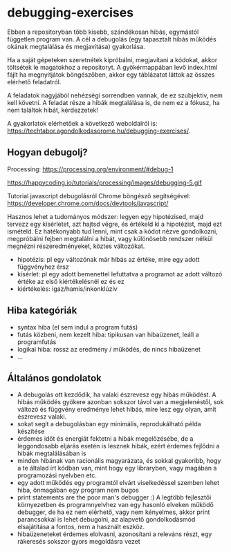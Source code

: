 # debugging-exercises

Ebben a repositoryban több kisebb, szándékosan hibás, egymástól független program van. A cél a  debugolás (egy tapasztalt hibás működés okának megtalálása és megjavítása) gyakorlása. 

Ha a saját gépeteken szeretnétek kipróbálni, megjavítani a kódokat, akkor töltsétek le magatokhoz a repositoryt. A gyökérmappában levő index.html fájlt ha megnyitjátok böngészőben, akkor egy táblázatot láttok az összes elérhető feladatról. 

A feladatok nagyjából nehézségi sorrendben vannak, de ez szubjektív, nem kell követni. A feladat része a hibák megtalálása is, de nem ez a fókusz, ha nem találtok hibát, kérdezzetek!

A gyakorlatok elérhetőek a következő weboldalról is: https://techtabor.agondolkodasorome.hu/debugging-exercises/.

## Hogyan debugolj?

Processing: https://processing.org/environment/#debug-1

https://happycoding.io/tutorials/processing/images/debugging-5.gif

Tutorial javascript debugolásról Chrome böngésző segítségével: https://developer.chrome.com/docs/devtools/javascript/

Hasznos lehet a tudományos módszer: legyen egy hipotézised, majd tervezz egy kísérletet, azt hajtsd végre, és értékeld ki a hipotézist, majd ezt ismételd. Ez hatékonyabb tud lenni, mint csak a kódot nézve gondolkozni, megpróbálni fejben megtalálni a hibát, vagy különösebb rendszer nélkül megnézni részeredményeket, köztes változókat.

- hipotézis: pl egy változónak már hibás az értéke, mire egy adott függvényhez érsz
- kísérlet: pl egy adott bemenettel lefuttatva a programot az adott változó értéke az első kiértékelésnél ez és ez
- kiértékelés: igaz/hamis/inkonklúzív

## Hiba kategóriák

- syntax hiba (el sem indul a program futás)
- futás közbeni, nem kezelt hiba: tipikusan van hibaüzenet, leáll a programfutás
- logikai hiba: rossz az eredmény / működés, de nincs hibaüzenet
- ...

## Általános gondolatok

- A debugolás ott kezdődik, ha valaki észrevesz egy hibás működést. A hibás működés gyökere azonban sokszor távol van a megjelenéstől, sok változó és függvény eredménye lehet hibás, mire lesz egy olyan, amit észrevesz valaki.
- sokat segít a debugolásban egy minimális, reprodukálható példa készítése
- érdemes időt és energiát fektetni a hibák megelőzésébe, de a leggondosabb eljárás esetén is lesznek hibák, ezért érdemes fejlődni a hibák megtalálásában is
- minden hibának van racionális magyarázata, és sokkal gyakoribb, hogy a te általad írt kódban van, mint hogy egy libraryben, vagy magában a programozási nyelvben etc.
- egy adott működés egy programtól elvárt viselkedéssel szemben lehet hiba, önmagában egy program nem bugos
- print statements are the poor man's debugger :) A legtöbb fejlesztői környezetben és programnyelvhez van egy hasonló elveken működő debugger, de ha ez nem elérhető, vagy nem kényelmes, akkor print parancsokkal is lehet debugolni, az alapvető gondolkodásmód elsajátítása a fontos, nem a használt eszköz.
- hibaüzeneteket érdemes elolvasni, azonosítani a releváns részt, egy rákeresés sokszor gyors megoldásra vezet